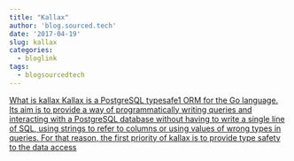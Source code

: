 ```yaml
---
title: "Kallax"
author: 'blog.sourced.tech'
date: '2017-04-19'
slug: kallax
categories:
  - bloglink
tags:
  - blogsourcedtech
---
```


[What is kallax Kallax is a PostgreSQL typesafe1 ORM for the Go language. Its aim is to provide a way of programmatically writing queries and interacting with a PostgreSQL database without having to write a single line of SQL, using strings to refer to columns or using values of wrong types in queries. For that reason, the first priority of kallax is to provide type safety to the data access<i class="fas fa-external-link-alt"></i>](https://blog.sourced.tech//blog.sourced.tech/post/kallax/)

